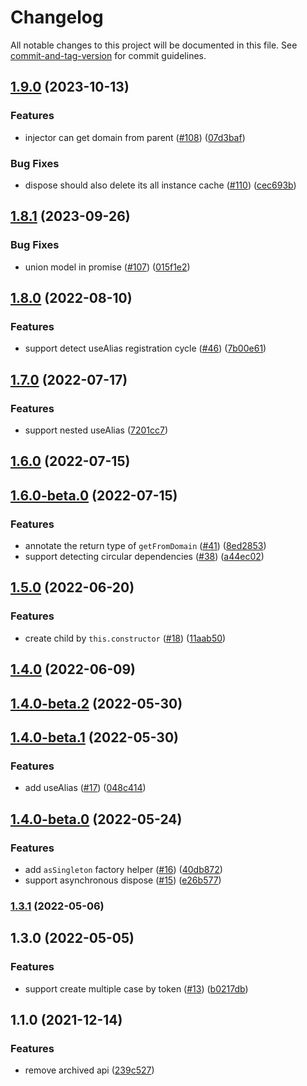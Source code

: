 # Changelog

All notable changes to this project will be documented in this file. See [commit-and-tag-version](https://github.com/absolute-version/commit-and-tag-version) for commit guidelines.

## [1.9.0](https://github.com/opensumi/di/compare/v1.8.1...v1.9.0) (2023-10-13)


### Features

* injector can get domain from parent ([#108](https://github.com/opensumi/di/issues/108)) ([07d3baf](https://github.com/opensumi/di/commit/07d3baff7f410911af05da1d6f90550b0a49b468))


### Bug Fixes

* dispose should also delete its all instance cache ([#110](https://github.com/opensumi/di/issues/110)) ([cec693b](https://github.com/opensumi/di/commit/cec693b898e8608bb6ec32207beeddbce31ec460))

## [1.8.1](https://github.com/opensumi/di/compare/v1.8.0...v1.8.1) (2023-09-26)


### Bug Fixes

* union model in promise ([#107](https://github.com/opensumi/di/issues/107)) ([015f1e2](https://github.com/opensumi/di/commit/015f1e2562ecc56851c3eb496c101403e6e91324))

## [1.8.0](https://github.com/opensumi/di/compare/v1.7.0...v1.8.0) (2022-08-10)


### Features

* support detect useAlias registration cycle ([#46](https://github.com/opensumi/di/issues/46)) ([7b00e61](https://github.com/opensumi/di/commit/7b00e612639459401f9bc8349f63be16f94466a6))

## [1.7.0](https://github.com/opensumi/di/compare/v1.6.0...v1.7.0) (2022-07-17)


### Features

* support nested useAlias ([7201cc7](https://github.com/opensumi/di/commit/7201cc7bdb18606cbb2a02ad17d5df7099e88471))

## [1.6.0](https://github.com/opensumi/di/compare/v1.6.0-beta.0...v1.6.0) (2022-07-15)

## [1.6.0-beta.0](https://github.com/opensumi/di/compare/v1.5.1...v1.6.0-beta.0) (2022-07-15)


### Features

* annotate the return type of `getFromDomain` ([#41](https://github.com/opensumi/di/issues/41)) ([8ed2853](https://github.com/opensumi/di/commit/8ed2853c3ab17c78574ee316a1f12841b44a0753))
* support detecting circular dependencies ([#38](https://github.com/opensumi/di/issues/38)) ([a44ec02](https://github.com/opensumi/di/commit/a44ec02796481680b732075f1de60d4f1bff9a4c))

## [1.5.0](https://github.com/opensumi/di/compare/v1.4.0...v1.5.0) (2022-06-20)


### Features

* create child by `this.constructor` ([#18](https://github.com/opensumi/di/issues/18)) ([11aab50](https://github.com/opensumi/di/commit/11aab503b6679f0d04e4b288304a1112519afc8a))

## [1.4.0](https://github.com/opensumi/di/compare/v1.4.0-beta.2...v1.4.0) (2022-06-09)

## [1.4.0-beta.2](https://github.com/opensumi/di/compare/v1.4.0-beta.1...v1.4.0-beta.2) (2022-05-30)

## [1.4.0-beta.1](https://github.com/opensumi/di/compare/v1.4.0-beta.0...v1.4.0-beta.1) (2022-05-30)


### Features

* add useAlias ([#17](https://github.com/opensumi/di/issues/17)) ([048c414](https://github.com/opensumi/di/commit/048c4143477e3a4cff92eb971991841dbaec7114))

## [1.4.0-beta.0](https://github.com/opensumi/di/compare/v1.3.1...v1.4.0-beta.0) (2022-05-24)


### Features

* add `asSingleton` factory helper ([#16](https://github.com/opensumi/di/issues/16)) ([40db872](https://github.com/opensumi/di/commit/40db87256f4ddab3f3f62ba35c5d383b6a63b56b))
* support asynchronous dispose ([#15](https://github.com/opensumi/di/issues/15)) ([e26b577](https://github.com/opensumi/di/commit/e26b577f75ccf32ba5a98db9e082da51409b45f5))

### [1.3.1](https://github.com/opensumi/di/compare/v1.3.0...v1.3.1) (2022-05-06)

## 1.3.0 (2022-05-05)

### Features

* support create multiple case by token ([#13](https://github.com/opensumi/di/issues/13)) ([b0217db](https://github.com/opensumi/di/commit/b0217db25ada21299a995755194e9206c00eb59c))

## 1.1.0 (2021-12-14)

### Features

* remove archived api ([239c527](https://github.com/opensumi/di/commit/239c527))
